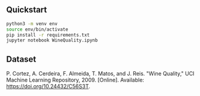## Quickstart
```zsh
python3 -m venv env
source env/bin/activate
pip install -r requirements.txt
jupyter notebook WineQuality.ipynb
```

## Dataset
P. Cortez, A. Cerdeira, F. Almeida, T. Matos, and J. Reis. "Wine Quality," UCI Machine Learning Repository, 2009. [Online]. Available: https://doi.org/10.24432/C56S3T.
